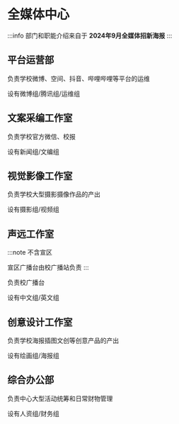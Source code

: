 # 全媒体中心

:::info
部门和职能介绍来自于 **2024年9月全媒体招新海报**
:::

## 平台运营部

负责学校微博、空间、抖音、哔哩哔哩等平台的运维

设有微博组/腾讯组/运维组

## 文案采编工作室

负责学校官方微信、校报

设有新闻组/文编组

## 视觉影像工作室

负责学校大型摄影摄像作品的产出

设有摄影组/视频组

## 声远工作室

:::note
不含宣区

宣区广播台由校广播站负责
:::

负责校广播台

设有中文组/英文组

## 创意设计工作室

负责学校海报插图文创等创意产品的产出

设有绘画组/海报组

## 综合办公部

负责中心大型活动统筹和日常财物管理

设有人资组/财务组
